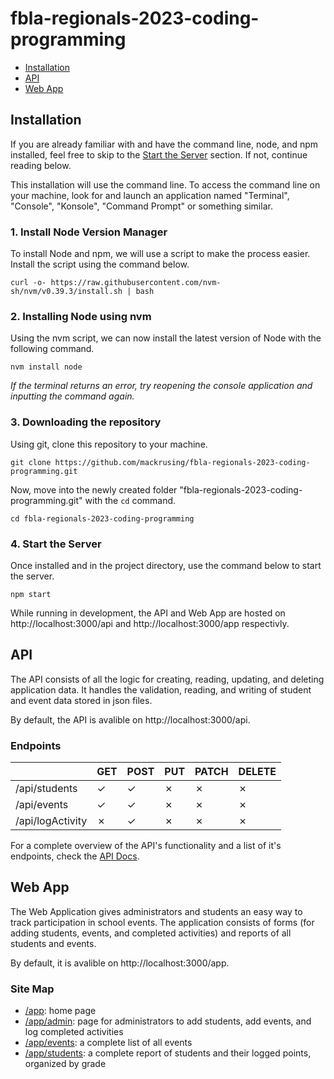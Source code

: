 # fbla-regionals-2023-coding-programming

- [Installation](#installation)
- [API](#api)
- [Web App](#web-app)

## Installation

If you are already familiar with and have the command line, node, and npm installed, feel free to skip to the [Start the Server](#4-start-the-server) section. If not, continue reading below.

This installation will use the command line. To access the command line on your machine, look for and launch an application named "Terminal", "Console", "Konsole", "Command Prompt" or something similar.

### 1. Install Node Version Manager

To install Node and npm, we will use a script to make the process easier. Install the script using the command below.

```
curl -o- https://raw.githubusercontent.com/nvm-sh/nvm/v0.39.3/install.sh | bash
```

### 2. Installing Node using nvm 

Using the nvm script, we can now install the latest version of Node with the following command.

```
nvm install node
```

*If the terminal returns an error, try reopening the console application and inputting the command again.*

### 3. Downloading the repository

Using git, clone this repository to your machine.

```
git clone https://github.com/mackrusing/fbla-regionals-2023-coding-programming.git
```

Now, move into the newly created folder "fbla-regionals-2023-coding-programming.git" with the `cd` command.

```
cd fbla-regionals-2023-coding-programming
```


### 4. Start the Server

Once installed and in the project directory, use the command below to start the server.

```
npm start
```

While running in development, the API and Web App are hosted on
http://localhost:3000/api and http://localhost:3000/app respectivly.

## API

The API consists of all the logic for creating, reading, updating, and deleting application data. It handles the validation, reading, and writing of student and event data stored in json files.

By default, the API is avalible on http://localhost:3000/api.

### Endpoints

|                  | GET | POST | PUT | PATCH | DELETE |
|------------------|-----|------|-----|-------|--------|
| /api/students    | ✓   | ✓    | ✗   | ✗     | ✗      |
| /api/events      | ✓   | ✓    | ✗   | ✗     | ✗      |
| /api/logActivity | ✗   | ✓    | ✗   | ✗     | ✗      |

For a complete overview of the API's functionality and a list of it's endpoints, check the [API Docs](./api/docs/index.md). 

## Web App

The Web Application gives administrators and students an easy way to track
participation in school events. The application consists of forms (for adding students, events, and completed activities) and reports of all students and events.

By default, it is avalible on http://localhost:3000/app.

### Site Map

-   [/app](http://localhost:3000/app): home page
-   [/app/admin](http://localhost:3000/app/admin): page for administrators to
    add students, add events, and log completed activities
-   [/app/events](http://localhost:3000/app/events): a complete list of all
    events
-   [/app/students](http://localhost:3000/app/students): a complete report of
    students and their logged points, organized by grade
